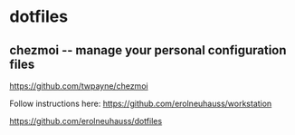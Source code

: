 # dotfiles
## chezmoi -- manage your personal configuration files
https://github.com/twpayne/chezmoi

Follow instructions here: https://github.com/erolneuhauss/workstation

https://github.com/erolneuhauss/dotfiles
